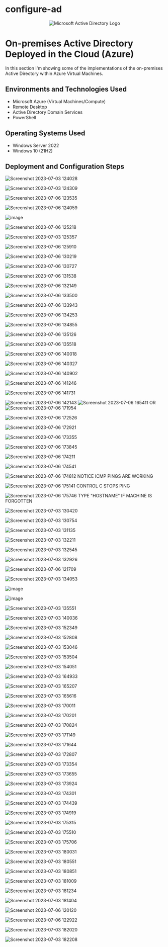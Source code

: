 # configure-ad
<p align="center">
<img src="https://i.imgur.com/pU5A58S.png" alt="Microsoft Active Directory Logo"/>
</p>

<h1>On-premises Active Directory Deployed in the Cloud (Azure)</h1>
In this section I'm showing some of the implementations of the on-premises Active Directory within Azure Virtual Machines.<br />






<h2>Environments and Technologies Used</h2>

- Microsoft Azure (Virtual Machines/Compute)
- Remote Desktop
- Active Directory Domain Services
- PowerShell

<h2>Operating Systems Used </h2>

- Windows Server 2022
- Windows 10 (21H2)



<h2>Deployment and Configuration Steps</h2>

![Screenshot 2023-07-03 124028](https://github.com/Tcoursecareers23/configure-ad/assets/138035327/ff0bdf3e-a1c1-471f-b1f6-3fb517627519)

![Screenshot 2023-07-03 124309](https://github.com/Tcoursecareers23/configure-ad/assets/138035327/50a29a01-9806-42e7-8368-6ef0752aba92)

![Screenshot 2023-07-06 123535](https://github.com/Tcoursecareers23/configure-ad/assets/138035327/23d46540-ce06-471b-83eb-39b3ae3f248c)

![Screenshot 2023-07-06 124059](https://github.com/Tcoursecareers23/configure-ad/assets/138035327/07c5323b-17b2-4c71-86bd-eaf87f8e764a)

![image](https://github.com/Tcoursecareers23/configure-ad/assets/138035327/af6613ce-a45f-4ecc-b35c-504b6721c7e7)

![Screenshot 2023-07-06 125218](https://github.com/Tcoursecareers23/configure-ad/assets/138035327/d01c7468-d095-449e-ad4c-c1b96b68cb04)

![Screenshot 2023-07-03 125357](https://github.com/Tcoursecareers23/configure-ad/assets/138035327/f1bb005b-abcb-45bf-9e59-befd68d38ca1)

![Screenshot 2023-07-06 125910](https://github.com/Tcoursecareers23/configure-ad/assets/138035327/678a0d59-6dc9-4eb0-a06c-e28d8f0afa44)

![Screenshot 2023-07-06 130219](https://github.com/Tcoursecareers23/configure-ad/assets/138035327/99159f35-df57-4b43-b8d1-01eab7a9fde8)

![Screenshot 2023-07-06 130727](https://github.com/Tcoursecareers23/configure-ad/assets/138035327/34246d44-6bbd-4d5d-8e91-7d354a81746e)

![Screenshot 2023-07-06 131538](https://github.com/Tcoursecareers23/configure-ad/assets/138035327/6d056c50-b552-4957-956f-5c406e9dd264)

![Screenshot 2023-07-06 132149](https://github.com/Tcoursecareers23/configure-ad/assets/138035327/16e6b47b-ec5c-4317-b143-c6166c199d72)

![Screenshot 2023-07-06 133500](https://github.com/Tcoursecareers23/configure-ad/assets/138035327/c7f77280-68df-4aab-a8de-ac0f0b363bc0)

![Screenshot 2023-07-06 133943](https://github.com/Tcoursecareers23/configure-ad/assets/138035327/11836ec6-fdc3-476f-b22a-d1bcce5148ef)

![Screenshot 2023-07-06 134253](https://github.com/Tcoursecareers23/configure-ad/assets/138035327/b79413cd-24d6-4790-9d3e-bef0f6516f85)

![Screenshot 2023-07-06 134855](https://github.com/Tcoursecareers23/configure-ad/assets/138035327/e6b1ba1c-7569-44d8-91d7-505d509a1ebf)

![Screenshot 2023-07-06 135126](https://github.com/Tcoursecareers23/configure-ad/assets/138035327/c353424f-91bf-4b39-a10f-0e6d1aab832f)

![Screenshot 2023-07-06 135518](https://github.com/Tcoursecareers23/configure-ad/assets/138035327/38cdecfe-1e6a-4b8d-a82a-ff677f8d1ee9)

![Screenshot 2023-07-06 140018](https://github.com/Tcoursecareers23/configure-ad/assets/138035327/c4fbbefd-758b-45ba-8368-b61a17256563)

![Screenshot 2023-07-06 140327](https://github.com/Tcoursecareers23/configure-ad/assets/138035327/8fd2bd31-717f-47fe-9109-533eeaee00eb)

![Screenshot 2023-07-06 140902](https://github.com/Tcoursecareers23/configure-ad/assets/138035327/4ca29577-a0b2-4db4-84a8-ad4a494a2442)

![Screenshot 2023-07-06 141246](https://github.com/Tcoursecareers23/configure-ad/assets/138035327/4afd1055-e383-4df2-a730-544c3105e713)

![Screenshot 2023-07-06 141731](https://github.com/Tcoursecareers23/configure-ad/assets/138035327/6a1d0810-dbf6-43e0-ba31-365d22b71839)

![Screenshot 2023-07-06 142143](https://github.com/Tcoursecareers23/configure-ad/assets/138035327/745d208d-6eb5-4f2a-a2ea-9409f092019e)
![Screenshot 2023-07-06 165411](https://github.com/Tcoursecareers23/configure-ad/assets/138035327/b76ac155-3883-42d1-8e16-0f817b6cc6da)
OR
![Screenshot 2023-07-06 171954](https://github.com/Tcoursecareers23/configure-ad/assets/138035327/75b51f3b-bc1c-4ece-8413-1bd060dde8c4)

![Screenshot 2023-07-06 172526](https://github.com/Tcoursecareers23/configure-ad/assets/138035327/0d0b948c-a662-4ce0-8b92-b640590b4ab8)

![Screenshot 2023-07-06 172921](https://github.com/Tcoursecareers23/configure-ad/assets/138035327/2a2806f4-741c-4aa6-91c5-c5213bbd6d6d)

![Screenshot 2023-07-06 173355](https://github.com/Tcoursecareers23/configure-ad/assets/138035327/de1b8d15-187d-491c-a6c5-172e1f6f15db)

![Screenshot 2023-07-06 173845](https://github.com/Tcoursecareers23/configure-ad/assets/138035327/14d97d32-41f5-482b-820a-6e1de2c06b5c)

![Screenshot 2023-07-06 174211](https://github.com/Tcoursecareers23/configure-ad/assets/138035327/74a144c9-6ffa-4bc9-bc8d-fc0ba9451ac3)

![Screenshot 2023-07-06 174541](https://github.com/Tcoursecareers23/configure-ad/assets/138035327/1e7139ed-01b9-4ef7-93bd-6d662b2437f2)

![Screenshot 2023-07-06 174812](https://github.com/Tcoursecareers23/configure-ad/assets/138035327/dc2578b3-45a6-4e7a-822a-8f58981e05e0)
NOTICE ICMP PINGS ARE WORKING

![Screenshot 2023-07-06 175141](https://github.com/Tcoursecareers23/configure-ad/assets/138035327/44600070-db58-492c-9896-da91acf07d30)
CONTROL C STOPS PING

![Screenshot 2023-07-06 175746](https://github.com/Tcoursecareers23/configure-ad/assets/138035327/50428f08-7796-4008-8c48-4983426363df)
TYPE "HOSTNAME" IF MACHINE IS FORGOTTEN


![Screenshot 2023-07-03 130420](https://github.com/Tcoursecareers23/configure-ad/assets/138035327/a0aec8e0-4a6b-466a-acf4-144bf2846ace)

![Screenshot 2023-07-03 130754](https://github.com/Tcoursecareers23/configure-ad/assets/138035327/b331614d-af74-4bfa-af67-a58da6ed5f75)

![Screenshot 2023-07-03 131135](https://github.com/Tcoursecareers23/configure-ad/assets/138035327/2db8a3ce-58b7-48d1-a3b6-f81028e78d35)

![Screenshot 2023-07-03 132211](https://github.com/Tcoursecareers23/configure-ad/assets/138035327/8de42257-57b6-415d-a647-605a90087f5d)

![Screenshot 2023-07-03 132545](https://github.com/Tcoursecareers23/configure-ad/assets/138035327/e27baa85-3e90-4b99-8118-a55fde59e372)

![Screenshot 2023-07-03 132926](https://github.com/Tcoursecareers23/configure-ad/assets/138035327/99e2ea33-a2d3-4c67-8a65-e1d5fd510312)

![Screenshot 2023-07-06 121709](https://github.com/Tcoursecareers23/configure-ad/assets/138035327/07c0d367-a324-4b69-8d82-500d3abddd30)

![Screenshot 2023-07-03 134053](https://github.com/Tcoursecareers23/configure-ad/assets/138035327/ad7f5332-98cc-4811-8cd3-3e2f852da1f5)

![image](https://github.com/Tcoursecareers23/configure-ad/assets/138035327/7451b17e-9103-43fe-864b-d031d1f5bf13)

![image](https://github.com/Tcoursecareers23/configure-ad/assets/138035327/f6c8ac6a-dd35-4362-b72c-962be7140219)

![Screenshot 2023-07-03 135551](https://github.com/Tcoursecareers23/configure-ad/assets/138035327/3cf13783-4cf9-4dd9-b8b6-e22f1006bc99)

![Screenshot 2023-07-03 140036](https://github.com/Tcoursecareers23/configure-ad/assets/138035327/26c5d482-d120-4fce-a3a6-fb6c98aeab9b)

![Screenshot 2023-07-03 152349](https://github.com/Tcoursecareers23/configure-ad/assets/138035327/eea45383-51c9-460c-8a20-4d43adc5da3a)

![Screenshot 2023-07-03 152808](https://github.com/Tcoursecareers23/configure-ad/assets/138035327/4515fb89-9423-4c0f-87be-cf75936bbb70)

![Screenshot 2023-07-03 153046](https://github.com/Tcoursecareers23/configure-ad/assets/138035327/6aa7eba7-74cc-4def-af84-c91470f6c7b3)

![Screenshot 2023-07-03 153504](https://github.com/Tcoursecareers23/configure-ad/assets/138035327/dec2fe12-6d9e-4b37-bb4d-0516c19d4600)

![Screenshot 2023-07-03 154051](https://github.com/Tcoursecareers23/configure-ad/assets/138035327/e072d41a-01bb-40cf-b44c-5a1400676fe7)

![Screenshot 2023-07-03 164933](https://github.com/Tcoursecareers23/configure-ad/assets/138035327/f06a3702-40bb-4c62-a3b4-d68c0377b4d6)

![Screenshot 2023-07-03 165207](https://github.com/Tcoursecareers23/configure-ad/assets/138035327/19fe8dc9-74db-4f9e-a85c-8dd580015159)

![Screenshot 2023-07-03 165616](https://github.com/Tcoursecareers23/configure-ad/assets/138035327/b493ffd0-d8cb-4e4f-9d01-e3e71057cf38)

![Screenshot 2023-07-03 170011](https://github.com/Tcoursecareers23/configure-ad/assets/138035327/df4526c6-a0c4-4469-922a-d1d9c2ba756e)

![Screenshot 2023-07-03 170201](https://github.com/Tcoursecareers23/configure-ad/assets/138035327/0049a556-426a-4a50-8199-1969e2da634f)

![Screenshot 2023-07-03 170824](https://github.com/Tcoursecareers23/configure-ad/assets/138035327/aa500868-82f8-4c49-ae8d-7219a175a005)

![Screenshot 2023-07-03 171149](https://github.com/Tcoursecareers23/configure-ad/assets/138035327/db1893ee-541d-4eec-86c9-7ae0c9ba23cb)

![Screenshot 2023-07-03 171644](https://github.com/Tcoursecareers23/configure-ad/assets/138035327/7fa9dc87-19b2-4e48-a9de-58d3d9d0951d)

![Screenshot 2023-07-03 172807](https://github.com/Tcoursecareers23/configure-ad/assets/138035327/fc2d797b-125f-482e-8e72-a46b17512c4f)

![Screenshot 2023-07-03 173354](https://github.com/Tcoursecareers23/configure-ad/assets/138035327/15c5c74a-b323-4d1e-b8af-6c24784a623f)

![Screenshot 2023-07-03 173655](https://github.com/Tcoursecareers23/configure-ad/assets/138035327/99152dd9-f0a6-4baf-95e5-295fa2f21155)

![Screenshot 2023-07-03 173924](https://github.com/Tcoursecareers23/configure-ad/assets/138035327/28ec53b9-b3de-4f61-bdc8-eb23319d224e)

![Screenshot 2023-07-03 174301](https://github.com/Tcoursecareers23/configure-ad/assets/138035327/9628baf4-1daf-4064-b16c-10c342b11e96)

![Screenshot 2023-07-03 174439](https://github.com/Tcoursecareers23/configure-ad/assets/138035327/55e8f8f5-d3c1-4636-85a5-c2a8fce78ec4)

![Screenshot 2023-07-03 174919](https://github.com/Tcoursecareers23/configure-ad/assets/138035327/ea8526e5-54b3-4f0e-ad93-7c8a6852f9ad)

![Screenshot 2023-07-03 175315](https://github.com/Tcoursecareers23/configure-ad/assets/138035327/52fbbd46-10d4-401c-b65b-7dd441f7b2d1)

![Screenshot 2023-07-03 175510](https://github.com/Tcoursecareers23/configure-ad/assets/138035327/a6bf478e-c9f6-488e-b9e4-3e0138c65bcc)

![Screenshot 2023-07-03 175706](https://github.com/Tcoursecareers23/configure-ad/assets/138035327/cf8cfd5e-6122-48f9-b4a3-ab984e5c4c33)

![Screenshot 2023-07-03 180031](https://github.com/Tcoursecareers23/configure-ad/assets/138035327/26aca76e-07d2-413a-b1c4-7991a2e026b9)

![Screenshot 2023-07-03 180551](https://github.com/Tcoursecareers23/configure-ad/assets/138035327/c180b261-2f31-46c6-92bf-3a0ac5a24009)

![Screenshot 2023-07-03 180851](https://github.com/Tcoursecareers23/configure-ad/assets/138035327/a619db54-6379-4e9e-9811-9ed0ba068b75)

![Screenshot 2023-07-03 181009](https://github.com/Tcoursecareers23/configure-ad/assets/138035327/bf60666f-d2a0-46d0-b4fe-12fe8f856f40)

![Screenshot 2023-07-03 181234](https://github.com/Tcoursecareers23/configure-ad/assets/138035327/0e9d7709-460a-41ab-b903-e46393e0a45d)

![Screenshot 2023-07-03 181404](https://github.com/Tcoursecareers23/configure-ad/assets/138035327/34e74e0f-5324-419f-9ff2-ea52e19fe126)

![Screenshot 2023-07-06 120120](https://github.com/Tcoursecareers23/configure-ad/assets/138035327/2fd9362d-11d5-433a-8692-324e41b70764)

![Screenshot 2023-07-06 122922](https://github.com/Tcoursecareers23/configure-ad/assets/138035327/bfd26bc7-cc84-4f5b-bfdb-31c3afd98bd0)

![Screenshot 2023-07-03 182020](https://github.com/Tcoursecareers23/configure-ad/assets/138035327/feeb1899-4ece-49c1-a180-5ec9453b4161)

![Screenshot 2023-07-03 182208](https://github.com/Tcoursecareers23/configure-ad/assets/138035327/c7b25a5c-6d2c-4bd5-b5ce-1a8be1c4970e)






